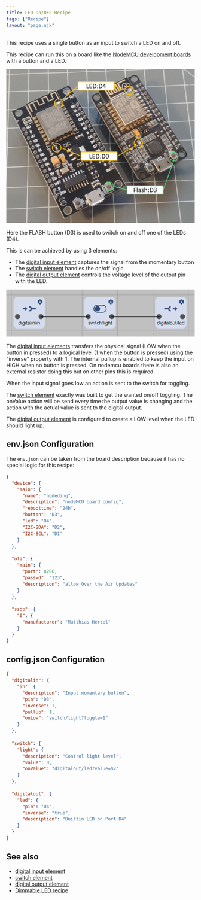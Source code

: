 ```yaml
---
title: LED On/OFF Recipe
tags: ["Recipe"]
layout: "page.njk"
---
```


This recipe uses a single button as an input to switch a LED on and off.

This recipe can run this on a board like the [NodeMCU development boards](/boards/nodemcu.md)
with a button and a LED.

![NodeMCU with LED and Button](/recipes/led.jpg)

Here the FLASH button (D3) is used to switch on and off one of the LEDs (D4).

This is can be achieved by using 3 elements:

* The [digital input element](/elements/digitalin.md) captures the signal from the momentary button
* The [switch element](/elements/switch.md) handles the on/off logic
* The [digital output element](/elements/digitalout.md) controls the voltage level of the output pin with the LED.

![Elements used in led recipe](/recipes/ledflow.png)

The [digital input elements](/elements/digitalin.md) transfers the physical signal (LOW when the button in pressed) to a logical level (1 when the button is pressed) using the "inverse" property with 1.
The internal pullup is enabled to keep the input on HIGH when no button is pressed. On nodemcu boards there is also an external resistor doing this but on other pins this is required.

When the input signal goes low an action is sent to the switch for toggling.

The [switch element](/elements/switch.md) exactly was built to get the wanted on/off toggling. 
The onValue action will be send every time the output value is changing and the action with the actual value is sent to the digital output.

The [digital output element](/elements/digitalout.md) is configured to create a LOW level when the LED should light up.


## env.json Configuration

The `env.json` can be taken from the board description because it has no special logic for this recipe:

``` json
{
  "device": {
    "main": {
      "name": "nodeding",
      "description": "nodeMCU board config",
      "reboottime": "24h",
      "button": "D3",
      "led": "D4",
      "I2C-SDA": "D2",
      "I2C-SCL": "D1"
    }
  },

  "ota": {
    "main": {
      "port": 8266,
      "passwd": "123",
      "description": "allow Over the Air Updates"
    }
  },

  "ssdp": {
    "0": {
      "manufacturer": "Matthias Hertel"
    }
  }
}
```


## config.json Configuration

``` json
{
  "digitalin": {
    "in": {
      "description": "Input momentary button",
      "pin": "D3",
      "inverse": 1,
      "pullup": 1,
      "onLow": "switch/light?toggle=1"
    }
  },

  "switch": {
    "light": {
      "description": "Control light level",
      "value": 0,
      "onValue": "digitalout/led?value=$v"
    }
  },

  "digitalout": {
    "led": {
      "pin": "D4",
      "inverse": "true",
      "description": "Builtin LED on Port D4"
    }
  }
}
```

## See also

* [digital input element](/elements/digitalin.md)
* [switch element](/elements/switch.md)
* [digital output element](/elements/digitalout.md)
* [Dimmable LED recipe](/recipes/leddim.md)
